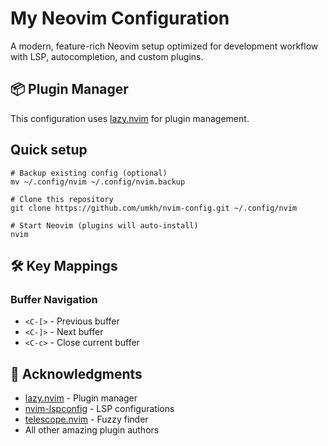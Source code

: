 # My Neovim Configuration
A modern, feature-rich Neovim setup optimized for development workflow with LSP, autocompletion, and custom plugins.

## 📦 Plugin Manager

This configuration uses [lazy.nvim](https://github.com/folke/lazy.nvim) for plugin management.


## Quick setup

```
# Backup existing config (optional)
mv ~/.config/nvim ~/.config/nvim.backup

# Clone this repository
git clone https://github.com/umkh/nvim-config.git ~/.config/nvim 

# Start Neovim (plugins will auto-install)
nvim
```

## 🛠️ Key Mappings

### Buffer Navigation
- `<C-[>` - Previous buffer 
- `<C-]>` - Next buffer 
- `<C-c>` - Close current buffer 

## 🙏 Acknowledgments
- [lazy.nvim](https://github.com/folke/lazy.nvim) - Plugin manager
- [nvim-lspconfig](https://github.com/neovim/nvim-lspconfig) - LSP configurations
- [telescope.nvim](https://github.com/nvim-telescope/telescope.nvim) - Fuzzy finder
- All other amazing plugin authors
